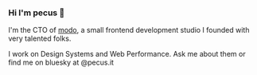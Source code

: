 ### Hi I'm pecus 👋

I'm the CTO of [modo](https://github.com/madebymodo), a small frontend development studio I founded with very talented folks.

I work on Design Systems and Web Performance. Ask me about them or find me on bluesky at @pecus.it
<!--
- 🔭 I’m currently working on ...
- 🌱 I’m currently learning ...
- 👯 I’m looking to collaborate on ...
- 🤔 I’m looking for help with ...
- 💬 Ask me about ...
- 📫 How to reach me: ...
- 😄 Pronouns: ...
- ⚡ Fun fact: ...
-->
